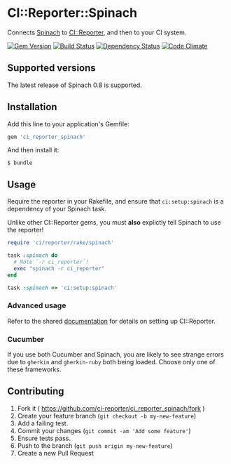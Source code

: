 # CI::Reporter::Spinach

Connects [Spinach][spin] to [CI::Reporter][ci], and then to your CI
system.

[![Gem Version](https://badge.fury.io/rb/ci_reporter_spinach.svg)](http://badge.fury.io/rb/ci_reporter_spinach)
[![Build Status](https://travis-ci.org/ci-reporter/ci_reporter_spinach.svg?branch=master)](https://travis-ci.org/ci-reporter/ci_reporter_spinach)
[![Dependency Status](https://gemnasium.com/ci-reporter/ci_reporter_spinach.svg)](https://gemnasium.com/ci-reporter/ci_reporter_spinach)
[![Code Climate](https://codeclimate.com/github/ci-reporter/ci_reporter_spinach.png)](https://codeclimate.com/github/ci-reporter/ci_reporter_spinach)

[spin]: https://github.com/codegram/spinach
[ci]: https://github.com/ci-reporter/ci_reporter

## Supported versions

The latest release of Spinach 0.8 is supported.

## Installation

Add this line to your application's Gemfile:

```ruby
gem 'ci_reporter_spinach'
```

And then install it:

```
$ bundle
```

## Usage

Require the reporter in your Rakefile, and ensure that
`ci:setup:spinach` is a dependency of your Spinach task.

Unlike other CI::Reporter gems, you must **also** explictly tell
Spinach to use the reporter!

```ruby
require 'ci/reporter/rake/spinach'

task :spinach do
  # Note `-r ci_reporter`!
  exec "spinach -r ci_reporter"
end

task :spinach => 'ci:setup:spinach'
```

### Advanced usage

Refer to the shared [documentation][ci] for details on setting up
CI::Reporter.

### Cucumber

If you use both Cucumber and Spinach, you are likely to see strange
errors due to `gherkin` and `gherkin-ruby` both being loaded. Choose
only one of these frameworks.

## Contributing

1. Fork it ( https://github.com/ci-reporter/ci_reporter_spinach/fork )
2. Create your feature branch (`git checkout -b my-new-feature`)
3. Add a failing test.
4. Commit your changes (`git commit -am 'Add some feature'`)
5. Ensure tests pass.
6. Push to the branch (`git push origin my-new-feature`)
7. Create a new Pull Request
